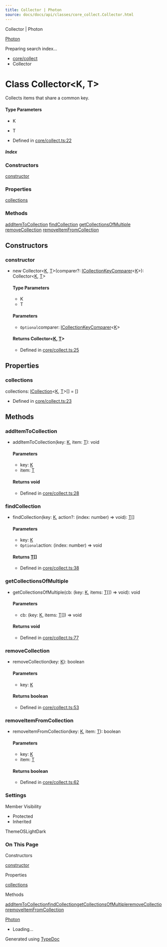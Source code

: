 ```yaml
---
title: Collector | Photon
source: docs/docs/api/classes/core_collect.Collector.html
---
```


Collector | Photon

[Photon](../index.html)




Preparing search index...

* [core/collect](../modules/core_collect.html)
* Collector

# Class Collector<K, T>

Collects items that share a common key.

#### Type Parameters

* K
* T

* Defined in [core/collect.ts:22](https://github.com/mwhite454/photon/blob/main/packages/photon/src/core/collect.ts#L22)

##### Index

### Constructors

[constructor](#constructor)

### Properties

[collections](#collections)

### Methods

[addItemToCollection](#additemtocollection)
[findCollection](#findcollection)
[getCollectionsOfMultiple](#getcollectionsofmultiple)
[removeCollection](#removecollection)
[removeItemFromCollection](#removeitemfromcollection)

## Constructors

### constructor

* new Collector<[K](#constructorcollectork), [T](#constructorcollectort)>(comparer?: [ICollectionKeyComparer](../interfaces/core_collect.ICollectionKeyComparer.html)<[K](#constructorcollectork)>): Collector<[K](#constructorcollectork), [T](#constructorcollectort)>

  #### Type Parameters

  + K
  + T

  #### Parameters

  + `Optional`comparer: [ICollectionKeyComparer](../interfaces/core_collect.ICollectionKeyComparer.html)<[K](#constructorcollectork)>

  #### Returns Collector<[K](#constructorcollectork), [T](#constructorcollectort)>

  + Defined in [core/collect.ts:25](https://github.com/mwhite454/photon/blob/main/packages/photon/src/core/collect.ts#L25)

## Properties

### collections

collections: [ICollection](../interfaces/core_collect.ICollection.html)<[K](#constructorcollectork), [T](#constructorcollectort)>[] = []

* Defined in [core/collect.ts:23](https://github.com/mwhite454/photon/blob/main/packages/photon/src/core/collect.ts#L23)

## Methods

### addItemToCollection

* addItemToCollection(key: [K](#constructorcollectork), item: [T](#constructorcollectort)): void

  #### Parameters

  + key: [K](#constructorcollectork)
  + item: [T](#constructorcollectort)

  #### Returns void

  + Defined in [core/collect.ts:28](https://github.com/mwhite454/photon/blob/main/packages/photon/src/core/collect.ts#L28)

### findCollection

* findCollection(key: [K](#constructorcollectork), action?: (index: number) => void): [T](#constructorcollectort)[]

  #### Parameters

  + key: [K](#constructorcollectork)
  + `Optional`action: (index: number) => void

  #### Returns [T](#constructorcollectort)[]

  + Defined in [core/collect.ts:38](https://github.com/mwhite454/photon/blob/main/packages/photon/src/core/collect.ts#L38)

### getCollectionsOfMultiple

* getCollectionsOfMultiple(cb: (key: [K](#constructorcollectork), items: [T](#constructorcollectort)[]) => void): void

  #### Parameters

  + cb: (key: [K](#constructorcollectork), items: [T](#constructorcollectort)[]) => void

  #### Returns void

  + Defined in [core/collect.ts:77](https://github.com/mwhite454/photon/blob/main/packages/photon/src/core/collect.ts#L77)

### removeCollection

* removeCollection(key: [K](#constructorcollectork)): boolean

  #### Parameters

  + key: [K](#constructorcollectork)

  #### Returns boolean

  + Defined in [core/collect.ts:53](https://github.com/mwhite454/photon/blob/main/packages/photon/src/core/collect.ts#L53)

### removeItemFromCollection

* removeItemFromCollection(key: [K](#constructorcollectork), item: [T](#constructorcollectort)): boolean

  #### Parameters

  + key: [K](#constructorcollectork)
  + item: [T](#constructorcollectort)

  #### Returns boolean

  + Defined in [core/collect.ts:62](https://github.com/mwhite454/photon/blob/main/packages/photon/src/core/collect.ts#L62)

### Settings

Member Visibility

* Protected
* Inherited

ThemeOSLightDark

### On This Page

Constructors

[constructor](#constructor)

Properties

[collections](#collections)

Methods

[addItemToCollection](#additemtocollection)[findCollection](#findcollection)[getCollectionsOfMultiple](#getcollectionsofmultiple)[removeCollection](#removecollection)[removeItemFromCollection](#removeitemfromcollection)

[Photon](../index.html)

* Loading...

Generated using [TypeDoc](https://typedoc.org/)
